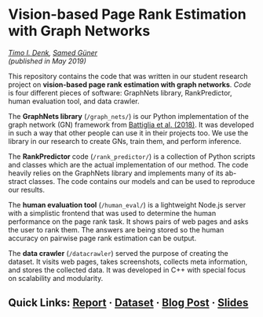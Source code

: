 # Vision-based Page Rank Estimation with Graph Networks

_[Timo I. Denk](https://timodenk.com/), [Samed Güner](https://twitter.com/samedguener)  
(published in May 2019)_

This repository contains the code that was written in our student research project on **vision-based page rank estimation with graph networks**. _Code_ is four different pieces of software: GraphNets library, RankPredictor, human evaluation tool, and data crawler.

The **GraphNets library** (`/graph_nets/`) is our Python implementation of the graph network (GN) framework from [Battiglia et al. (2018)](). It was developed in such a way that other people can use it in their projects too. We use the library in our research to create GNs, train them, and perform inference.

The **RankPredictor** code (`/rank_predictor/`) is a collection of Python scripts and classes which are the actual implementation of our method. The code heavily relies on the GraphNets library and implements many of its ab- stract classes. The code contains our models and can be used to reproduce our results.

The **human evaluation tool** (`/human_eval/`) is a lightweight Node.js server with a simplistic frontend that was used to determine the human performance on the page rank task. It shows pairs of web pages and asks the user to rank them. The answers are being stored so the human accuracy on pairwise page rank estimation can be output.

The **data crawler** (`/datacrawler`) served the purpose of creating the dataset. It visits web pages, takes screenshots, collects meta information, and stores the collected data. It was developed in C++ with special focus on scalability and modularity.

## Quick Links: [Report]() · [Dataset]() · [Blog Post]() · [Slides]()
